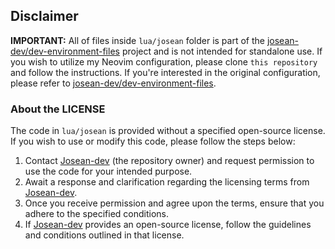 ## Disclaimer

**IMPORTANT:** All of files inside `lua/josean` folder is part of the [josean-dev/dev-environment-files](https://github.com/josean-dev/dev-environment-files) project and is not intended for standalone use. If you wish to utilize my Neovim configuration, please clone `this repository` and follow the instructions. If you're interested in the original configuration, please refer to [josean-dev/dev-environment-files](https://github.com/josean-dev/dev-environment-files).

### About the LICENSE

The code in `lua/josean` is provided without a specified open-source license. If you wish to use or modify this code, please follow the steps below:

1. Contact [Josean-dev][josean] (the repository owner) and request permission to use the code for your intended purpose.
2. Await a response and clarification regarding the licensing terms from [Josean-dev][josean].
3. Once you receive permission and agree upon the terms, ensure that you adhere to the specified conditions.
4. If [Josean-dev][josean] provides an open-source license, follow the guidelines and conditions outlined in that license.

[josean]: https://github.com/josean-dev
